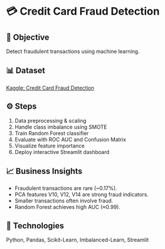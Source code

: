 # 💳 Credit Card Fraud Detection

## 🧠 Objective
Detect fraudulent transactions using machine learning.

## 📊 Dataset
[Kaggle: Credit Card Fraud Detection](https://www.kaggle.com/mlg-ulb/creditcardfraud)

## ⚙️ Steps
1. Data preprocessing & scaling  
2. Handle class imbalance using SMOTE  
3. Train Random Forest classifier  
4. Evaluate with ROC AUC and Confusion Matrix  
5. Visualize feature importance  
6. Deploy interactive Streamlit dashboard  

## 📈 Business Insights
- Fraudulent transactions are rare (~0.17%).  
- PCA features V10, V12, V14 are strong fraud indicators.  
- Smaller transactions often involve fraud.  
- Random Forest achieves high AUC (≈0.99).  

## 🧩 Technologies
Python, Pandas, Scikit-Learn, Imbalanced-Learn, Streamlit